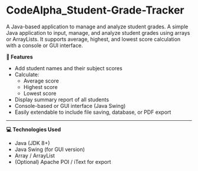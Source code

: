 # CodeAlpha_Student-Grade-Tracker
A Java-based application to manage and analyze student grades.
A simple Java application to input, manage, and analyze student grades using arrays or ArrayLists. It supports average, highest, and lowest score calculation with a console or GUI interface.

**📌 Features**
 
- Add student names and their subject scores
- Calculate:
  - Average score
  - Highest score
  - Lowest score
- Display summary report of all students
- Console-based or GUI interface (Java Swing)
- Easily extendable to include file saving, database, or PDF export

---

**💻 Technologies Used**

- Java (JDK 8+)
- Java Swing (for GUI version)
- Array / ArrayList
- (Optional) Apache POI / iText for export

